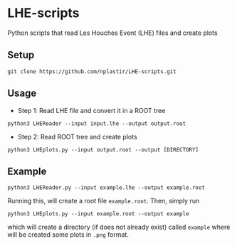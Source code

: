 # LHE-scripts
Python scripts that read Les Houches Event (LHE) files and create plots 

## Setup

```
git clone https://github.com/nplastir/LHE-scripts.git
```

## Usage 

- Step 1: Read LHE file and convert it in a ROOT tree

```
python3 LHEReader --input input.lhe --output output.root
```
- Step 2: Read ROOT tree and create plots
```
python3 LHEplots.py --input output.root --output [DIRECTORY]
```


## Example
```
python3 LHEReader.py --input example.lhe --output example.root
```
Running this, will create a root file ```example.root```. Then, simply run
```
python3 LHEplots.py --input example.root --output example
```
which will create a directory (if does not already exist) called ```example``` where will be created some plots in ```.png``` format. 

